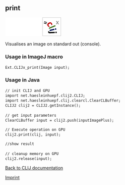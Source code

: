 ## print
<img src="images/mini_empty_logo.png"/><img src="images/mini_empty_logo.png"/><img src="images/mini_clijx_logo.png"/>

Visualises an image on standard out (console).

### Usage in ImageJ macro
```
Ext.CLIJx_print(Image input);
```


### Usage in Java
```
// init CLIJ and GPU
import net.haesleinhuepf.clij2.CLIJ;
import net.haesleinhuepf.clij.clearcl.ClearCLBuffer;
CLIJ2 clij2 = CLIJ2.getInstance();

// get input parameters
ClearCLBuffer input = clij2.push(inputImagePlus);
```

```
// Execute operation on GPU
clij2.print(clij, input);
```

```
//show result

// cleanup memory on GPU
clij2.release(input);
```


[Back to CLIJ documentation](https://clij.github.io/)

[Imprint](https://clij.github.io/imprint)
